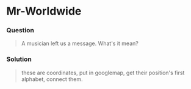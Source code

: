 # Mr-Worldwide

### Question
> A musician left us a message. What's it mean?

### Solution
> these are coordinates, put in googlemap, get their position's first alphabet, connect them.


